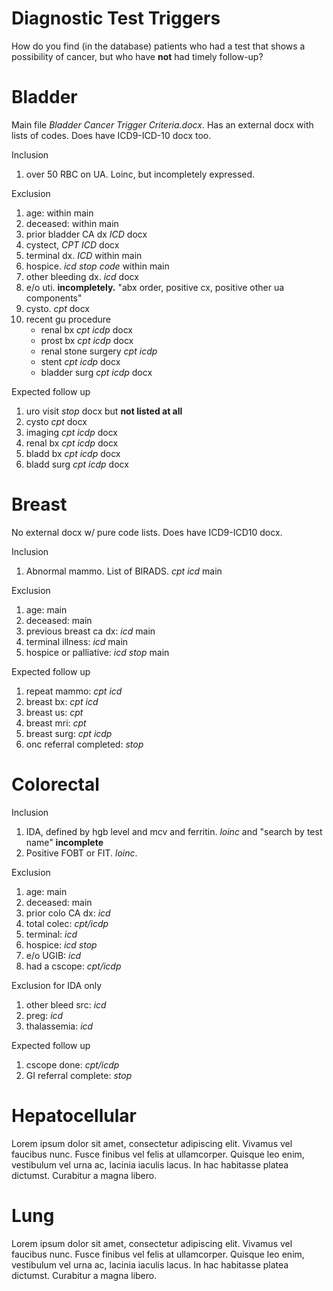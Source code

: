 Diagnostic Test Triggers
========

How do you find (in the database) patients who had a test that shows a possibility of cancer, but who have **not** had timely follow-up?

Bladder
========

Main file *Bladder Cancer Trigger Criteria.docx*. Has an external docx with lists of codes. Does have ICD9-ICD-10 docx too.

Inclusion

1. over 50 RBC on UA. Loinc, but incompletely expressed.

Exclusion

1. age: within main
2. deceased: within main
3. prior bladder CA dx *ICD* docx
4. cystect, *CPT* *ICD* docx
5. terminal dx. *ICD* within main
6. hospice. *icd* *stop code* within main
7. other bleeding dx. *icd* docx
8. e/o uti. **incompletely.** "abx order, positive cx, positive other ua components"
9. cysto. *cpt* docx
10. recent gu procedure
    - renal bx *cpt* *icdp* docx
    - prost bx *cpt* *icdp*  docx 
    - renal stone surgery *cpt* *icdp*
    - stent *cpt* *icdp* docx
    - bladder surg *cpt* *icdp* docx


Expected follow up

1. uro visit *stop* docx but **not listed at all**
2. cysto *cpt* docx
3. imaging *cpt* *icdp* docx
4. renal bx *cpt* *icdp* docx
5. bladd bx *cpt* *icdp* docx
6. bladd surg *cpt* *icdp* docx


Breast
========

No external docx w/ pure code lists. Does have ICD9-ICD10 docx.

Inclusion

1. Abnormal mammo. List of BIRADS. *cpt* *icd* main

Exclusion

1. age: main
2. deceased: main
3. previous breast ca dx: *icd* main
4. terminal illness: *icd* main
5. hospice or palliative: *icd* *stop* main

Expected follow up

1. repeat mammo: *cpt* *icd*
2. breast bx: *cpt* *icd*
3. breast us: *cpt*
4. breast mri: *cpt* 
5. breast surg: *cpt* *icdp*
6. onc referral completed: *stop*


Colorectal
========
Inclusion

1. IDA, defined by hgb level and mcv and ferritin. *loinc* and "search by test name" **incomplete**
2. Positive FOBT or FIT. *loinc*.

Exclusion

1. age: main
2. deceased: main
3. prior colo CA dx: *icd*
4. total colec: *cpt/icdp*
5. terminal: *icd*
6. hospice: *icd stop*
7. e/o UGIB: *icd*
8. had a cscope: *cpt/icdp*

Exclusion for IDA only

1. other bleed src: *icd*
2. preg: *icd*
3. thalassemia: *icd*

Expected follow up

1. cscope done: *cpt/icdp*
2. GI referral complete: *stop*




Hepatocellular
========
Lorem ipsum dolor sit amet, consectetur adipiscing elit. Vivamus vel faucibus nunc. Fusce finibus vel felis at ullamcorper. Quisque leo enim, vestibulum vel urna ac, lacinia iaculis lacus. In hac habitasse platea dictumst. Curabitur a magna libero. 

Lung
========
Lorem ipsum dolor sit amet, consectetur adipiscing elit. Vivamus vel faucibus nunc. Fusce finibus vel felis at ullamcorper. Quisque leo enim, vestibulum vel urna ac, lacinia iaculis lacus. In hac habitasse platea dictumst. Curabitur a magna libero. 
